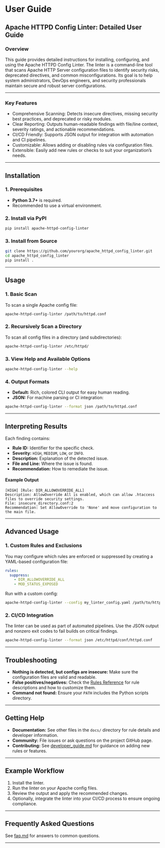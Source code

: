 # User Guide

## Apache HTTPD Config Linter: Detailed User Guide

### Overview

This guide provides detailed instructions for installing, configuring, and using the Apache HTTPD Config Linter. The linter is a command-line tool that scans Apache HTTP Server configuration files to identify security risks, deprecated directives, and common misconfigurations. Its goal is to help system administrators, DevOps engineers, and security professionals maintain secure and robust server configurations.

---

### Key Features

- Comprehensive Scanning: Detects insecure directives, missing security best practices, and deprecated or risky modules.
- Clear Reporting: Outputs human-readable findings with file/line context, severity ratings, and actionable recommendations.
- CI/CD Friendly: Supports JSON output for integration with automation and CI pipelines.
- Customizable: Allows adding or disabling rules via configuration files.
- Extensible: Easily add new rules or checks to suit your organization’s needs.

---

## Installation

### 1. Prerequisites

- **Python 3.7+** is required.
- Recommended to use a virtual environment.

### 2. Install via PyPI

```sh
pip install apache-httpd-config-linter
```

### 3. Install from Source

```sh
git clone https://github.com/yourorg/apache_httpd_config_linter.git
cd apache_httpd_config_linter
pip install .
```

---

## Usage

### 1. Basic Scan

To scan a single Apache config file:

```sh
apache-httpd-config-linter /path/to/httpd.conf
```

### 2. Recursively Scan a Directory

To scan all config files in a directory (and subdirectories):

```sh
apache-httpd-config-linter /etc/httpd/
```

### 3. View Help and Available Options

```sh
apache-httpd-config-linter --help
```

### 4. Output Formats

- **Default:** Rich, colored CLI output for easy human reading.
- **JSON:** For machine parsing or CI integration:

```sh
apache-httpd-config-linter --format json /path/to/httpd.conf
```

---

## Interpreting Results

Each finding contains:

- **Rule ID:** Identifier for the specific check.
- **Severity:** `HIGH`, `MEDIUM`, `LOW`, or `INFO`.
- **Description:** Explanation of the detected issue.
- **File and Line:** Where the issue is found.
- **Recommendation:** How to remediate the issue.

#### Example Output

```
[HIGH] [Rule: DIR_ALLOWOVERRIDE_ALL]
Description: AllowOverride All is enabled, which can allow .htaccess files to override security settings.
File: insecure_directory.conf:2
Recommendation: Set AllowOverride to 'None' and move configuration to the main file.
```

---

## Advanced Usage

### 1. Custom Rules and Exclusions

You may configure which rules are enforced or suppressed by creating a YAML-based configuration file:

```yaml
rules:
  suppress:
    - DIR_ALLOWOVERRIDE_ALL
    - MOD_STATUS_EXPOSED
```

Run with a custom config:

```sh
apache-httpd-config-linter --config my_linter_config.yaml /path/to/httpd.conf
```

### 2. CI/CD Integration

The linter can be used as part of automated pipelines. Use the JSON output and nonzero exit codes to fail builds on critical findings.

```sh
apache-httpd-config-linter --format json /etc/httpd/conf/httpd.conf
```

---

## Troubleshooting

- **Nothing is detected, but configs are insecure:** Make sure the configuration files are valid and readable.
- **False positives/negatives:** Check the [Rules Reference](rules_reference.md) for rule descriptions and how to customize them.
- **Command not found:** Ensure your `PATH` includes the Python scripts directory.

---

## Getting Help

- **Documentation:** See other files in the `docs/` directory for rule details and developer information.
- **Community:** File issues or ask questions on the project GitHub page.
- **Contributing:** See [developer_guide.md](developer_guide.md) for guidance on adding new rules or features.

---

## Example Workflow

1. Install the linter.
2. Run the linter on your Apache config files.
3. Review the output and apply the recommended changes.
4. Optionally, integrate the linter into your CI/CD process to ensure ongoing compliance.

---

## Frequently Asked Questions

See [faq.md](faq.md) for answers to common questions.

---
